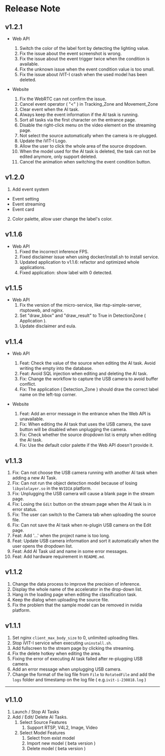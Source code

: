 # Release Note

## v1.2.1
* Web API
  1. Switch the color of the label font by detecting the lighting value. 
  2. Fix the issue about the event screenshot is wrong.
  3. Fix the issue about the event trigger twice when the condition is available.
  4.  Fix the unknown issue when the event condition value is too small.
  5. Fix the issue about iVIT-I crash when the used model has been deleted. 

* Website
  1. Fix the WebRTC can not confirm the issue.
  2. Cancel event operator ( "<" ) in Tracking_Zone and Movement_Zone
  3. Clear event when the AI task.
  4. Always keep the event information if the AI task is running.
  5. Sort all tasks via the first character on the entrance page.
  6. Disable the right-click menu on the video element on the streaming page.
  7. Not select the source automatically when the camera is re-plugged.
  8. Update the iVIT-I Logo.
  9. Allow the user to click the whole area of the source dropdown.
  10. When the model used for the AI task is deleted, the task can not be edited anymore, only support deleted.
  11. Cancel the animation when switching the event condition button. 

## v1.2.0
1. Add event system
  * Event setting
  * Event streaming
  * Event card
2. Color palette, allow user change the label's color.

## v1.1.6
* Web API
  1. Fixed the incorrect inference FPS.
  2. Fixed disclaimer issue when using docker/install.sh to install service.
  3. Updated application to v1.1.6: refactor and optimized whole applications.
  4. Fixed application: show label with 0 detected.

## v1.1.5
* Web API
  1. Fix the version of the micro-service, like rtsp-simple-server, rtsptoweb, and nginx.
  2. Set "draw_bbox" and "draw_result" to True in DetectionZone ( Application ).
  3. Update disclaimer and eula.

## v1.1.4
* Web API
  1. Feat: Check the value of the source when editing the AI task. Avoid writing the empty into the database.
  2. Feat: Avoid SQL injection when editing and deleting the AI task.
  3. Fix: Change the workflow to capture the USB camera to avoid buffer conflict.
  4. Fix: The application ( Detection_Zone ) should draw the correct label name on the left-top corner.

* Website
  1. Feat: Add an error message in the entrance when the Web API is unavailable.
  2. Fix: When editing the AI task that uses the USB camera, the save button will be disabled when unplugging the camera.
  3. Fix: Check whether the source dropdown list is empty when editing the AI task.
  4. Fix: Use the default color palette if the Web API doesn't provide it. 

## v1.1.3
1. Fix: Can not choose the USB camera running with another AI task when adding a new AI Task.
2. Fix: Can not run the object detection model because of losing `libyololayer.so` in the `NVIDIA` platform.
3. Fix: Unplugging the USB camera will cause a blank page in the stream page.
4. Fix: Losing the `Edit` button on the stream page when the AI task is in error status.
5. Fix: The user can switch to the Camera tab when uploading the source file.
6. Fix: Can not save the AI task when re-plugin USB camera on the Edit page.
7. Feat: Add '...' when the project name is too long.
8. Feat: Update USB camera information and sort it automatically when the user opens the dropdown list.
9. Feat: Add AI Task uid and name in some error messages.
10. Feat: Add hardware requirement in `README.md`.

## v1.1.2
1. Change the data process to improve the precision of inference.
2. Display the whole name of the accelerator in the drop-down list.
3. Hang in the loading page when editing the classification task.
4. Keep the dialog when uploading the source file. 
5. Fix the problem that the sample model can be removed in nvidia platform.

## v1.1.1 
1. Set nginx `client_max_body_size` to 0, unlimited uploading files.
2. Stop iVIT-I service when executing `uninstall.sh`.
3. Add fullscreen to the stream page by clicking the streaming.
4. Fix the delete hotkey when editing the area.
5. Fixing the error of executing AI task failed after re-plugging USB camera.
6. Add an error message when unplugging USB camera.
7. Change the format of the log file from `File` to `RotatedFile` and add the `logs` folder and timestamp on the log file ( e.g.`ivit-i-230818.log` )

---

## v1.1.0
1. Launch / Stop AI Tasks
2. Add / Edit/ Delete AI Tasks.
    1. Select Source Features
        1. Support RTSP, V4L2, Image, Video
    2. Select Model Features
        1. Select from exist model
        2. Import new model ( beta version )
        3. Delete model ( beta version )

